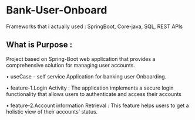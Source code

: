 # Bank-User-Onboard

Frameworks that i actually used : SpringBoot, Core-java, SQL, REST APIs

## What is Purpose : 
Project based on Spring-Boot web application that provides a
comprehensive solution for managing user accounts.

• useCase - self service Application for banking user Onboarding.

• feature-1.Login Activity : The application implements a secure login
functionality that allows users to authenticate and access their
accounts

• feature-2.Account information Retrieval : This feature helps users to
get a holistic view of their accounts’ status.
